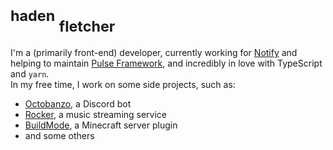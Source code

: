 <h1>
<sup>haden</sup>
<sub>fletcher</sub>
</h1>

I'm a (primarily front-end) developer, currently working for [Notify](https://notify.me) and helping to maintain [Pulse Framework](https://pulsejs.dev), and
incredibly in love with TypeScript and `yarn`.
<br />
In my free time, I work on some side projects, such as:
- [Octobanzo](https://github.com/octobanzo/octobanzo), a Discord bot
- [Rocker](https://github.com/rockerapp), a music streaming service
- [BuildMode](https://github.com/hadenpf/BuildMode), a Minecraft server plugin
- and some others
